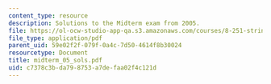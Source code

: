 ```yaml
---
content_type: resource
description: Solutions to the Midterm exam from 2005.
file: https://ol-ocw-studio-app-qa.s3.amazonaws.com/courses/8-251-string-theory-for-undergraduates-spring-2007/c7378c3bda798753a7defaa02f4c121d_midterm_05_sols.pdf
file_type: application/pdf
parent_uid: 59e02f2f-079f-0a4c-7d50-4614f8b30024
resourcetype: Document
title: midterm_05_sols.pdf
uid: c7378c3b-da79-8753-a7de-faa02f4c121d
---
```

